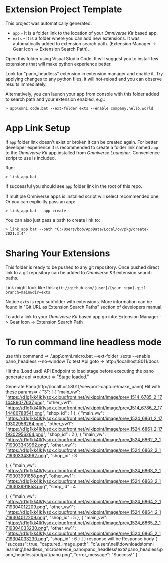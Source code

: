 # Extension Project Template

This project was automatically generated.

- `app` - It is a folder link to the location of your *Omniverse Kit* based app.
- `exts` - It is a folder where you can add new extensions. It was automatically added to extension search path. (Extension Manager -> Gear Icon -> Extension Search Path).

Open this folder using Visual Studio Code. It will suggest you to install few extensions that will make python experience better.

Look for "pano_headless" extension in extension manager and enable it. Try applying changes to any python files, it will hot-reload and you can observe results immediately.

Alternatively, you can launch your app from console with this folder added to search path and your extension enabled, e.g.:

```
> app\omni.code.bat --ext-folder exts --enable company.hello.world
```

# App Link Setup

If `app` folder link doesn't exist or broken it can be created again. For better developer experience it is recommended to create a folder link named `app` to the *Omniverse Kit* app installed from *Omniverse Launcher*. Convenience script to use is included.

Run:

```
> link_app.bat
```

If successful you should see `app` folder link in the root of this repo.

If multiple Omniverse apps is installed script will select recommended one. Or you can explicitly pass an app:

```
> link_app.bat --app create
```

You can also just pass a path to create link to:

```
> link_app.bat --path "C:/Users/bob/AppData/Local/ov/pkg/create-2021.3.4"
```


# Sharing Your Extensions

This folder is ready to be pushed to any git repository. Once pushed direct link to a git repository can be added to *Omniverse Kit* extension search paths.

Link might look like this: `git://github.com/[user]/[your_repo].git?branch=main&dir=exts`

Notice `exts` is repo subfolder with extensions. More information can be found in "Git URL as Extension Search Paths" section of developers manual.

To add a link to your *Omniverse Kit* based app go into: Extension Manager -> Gear Icon -> Extension Search Path




# To run command line headless mode
use this command
=> .\app\omni.micro.bat --ext-folder ./exts --enable pano_headless --no-window
To test Api goto 
=> http://localhost:8011/docs

Hit the (Load usd) API Endpoint to load stage before executing the pano generate api
=>output => "Stage loaded."

Generate Pano(http://localhost:8011/viewport-capture/make_pano)
Hit with these params=> 
{
  "3": [
    {
      "main_vw": "https://d1g1kk4lk1ysdx.cloudfront.net/wikipoint/image/prev_1514_6785_2_1714486077637.png",
      "other_vw1": "https://d1g1kk4lk1ysdx.cloudfront.net/wikipoint/image/prev_1514_6786_2_1714486788541.png",
      "shop_id" : 1
    },
    {
      "main_vw": "https://d1g1kk4lk1ysdx.cloudfront.net/wikipoint/image/prev_1524_6861_2_1719302956264.png",
      "other_vw1": "https://d1g1kk4lk1ysdx.cloudfront.net/wikipoint/image/prev_1524_6861_2_1719302956264.png",
      "shop_id" : 2
    },
    {
      "main_vw": "https://d1g1kk4lk1ysdx.cloudfront.net/wikipoint/image/prev_1524_6862_2_1719303343962.png",
      "other_vw1": "https://d1g1kk4lk1ysdx.cloudfront.net/wikipoint/image/prev_1524_6862_2_1719303343962.png",
      "shop_id" : 3
    
},
    {
      "main_vw": "https://d1g1kk4lk1ysdx.cloudfront.net/wikipoint/image/prev_1524_6863_2_1719303991858.png",
      "other_vw1": "https://d1g1kk4lk1ysdx.cloudfront.net/wikipoint/image/prev_1524_6863_2_1719303991858.png",
      "shop_id" : 4
    
},
    {
      "main_vw": "https://d1g1kk4lk1ysdx.cloudfront.net/wikipoint/image/prev_1524_6864_2_1719304012209.png",
      "other_vw1": "https://d1g1kk4lk1ysdx.cloudfront.net/wikipoint/image/prev_1524_6864_2_1719304012209.png",
      "shop_id" : 5
    },
    {
      "main_vw": "https://d1g1kk4lk1ysdx.cloudfront.net/wikipoint/image/prev_1524_6865_2_1719304033230.png",
      "other_vw1": "https://d1g1kk4lk1ysdx.cloudfront.net/wikipoint/image/prev_1524_6865_2_1719304033230.png",
      "shop_id" : 6
    }
  ]
}
response will be
Response body
{
  "success": true,
  "captured_image_path": "c:\\users\\neil\\downloads\\omni learning\\headless_microservice_pano\\pano_headless\\exts\\pano_headless\\pano_headless/output/pano.png",
  "error_message": "Success!"
}